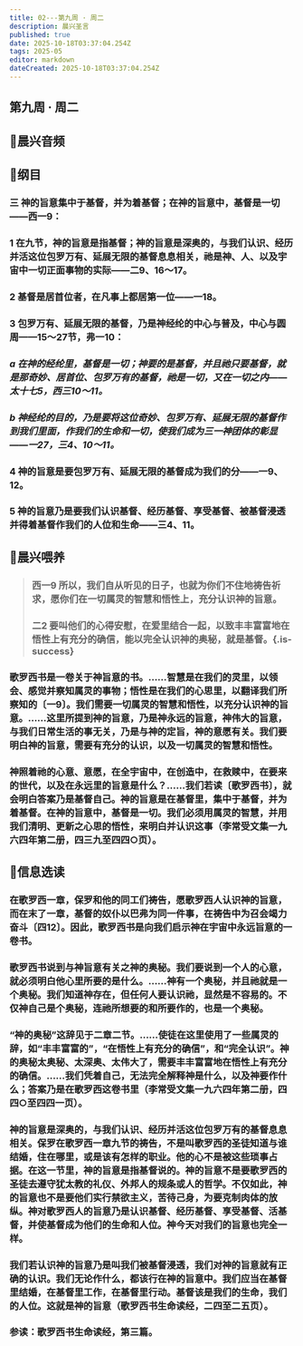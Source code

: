 ```yaml
---
title: 02---第九周 · 周二
description: 晨兴圣言
published: true
date: 2025-10-18T03:37:04.254Z
tags: 2025-05
editor: markdown
dateCreated: 2025-10-18T03:37:04.254Z
---
```


## 第九周 · 周二
## 🎵晨兴音频

## 📖纲目

### 三    神的旨意集中于基督，并为着基督；在神的旨意中，基督是一切——西一9：

### 1    在九节，神的旨意是指基督；神的旨意是深奥的，与我们认识、经历并活这位包罗万有、延展无限的基督息息相关，祂是神、人、以及宇宙中一切正面事物的实际——二9、16～17。

### 2    基督是居首位者，在凡事上都居第一位——一18。

### 3    包罗万有、延展无限的基督，乃是神经纶的中心与普及，中心与圆周——15～27节，弗一10：

### *a    在神的经纶里，基督是一切；神要的是基督，并且祂只要基督，就是那奇妙、居首位、包罗万有的基督，祂是一切，又在一切之内——太十七5，西三10～11。*

### *b    神经纶的目的，乃是要将这位奇妙、包罗万有、延展无限的基督作到我们里面，作我们的生命和一切，使我们成为三一神团体的彰显——一27，三4、10～11。*

### 4    神的旨意是要包罗万有、延展无限的基督成为我们的分——一9、12。

### 5    神的旨意乃是要我们认识基督、经历基督、享受基督、被基督浸透并得着基督作我们的人位和生命——三4、11。

## 📖晨兴喂养

>### 西一9    所以，我们自从听见的日子，也就为你们不住地祷告祈求，愿你们在一切属灵的智慧和悟性上，充分认识神的旨意。
>
>### 二2    要叫他们的心得安慰，在爱里结合一起，以致丰丰富富地在悟性上有充分的确信，能以完全认识神的奥秘，就是基督。{.is-success}

### 歌罗西书是一卷关于神旨意的书。……智慧是在我们的灵里，以领会、感觉并察知属灵的事物；悟性是在我们的心思里，以翻译我们所察知的〔一9〕。我们需要一切属灵的智慧和悟性，以充分认识神的旨意。……这里所提到神的旨意，乃是神永远的旨意，神伟大的旨意，与我们日常生活的事无关，乃是与神的定旨，神的意愿有关。我们要明白神的旨意，需要有充分的认识，以及一切属灵的智慧和悟性。

### 神照着祂的心意、意愿，在全宇宙中，在创造中，在救赎中，在要来的世代，以及在永远里的旨意是什么？……我们若读〔歌罗西书〕，就会明白答案乃是基督自己。神的旨意是在基督里，集中于基督，并为着基督。在神的旨意中，基督是一切。我们必须用属灵的智慧，并用我们清明、更新之心思的悟性，来明白并认识这事（李常受文集一九六四年第二册，四三九至四四○页）。

## 📖信息选读

### 在歌罗西一章，保罗和他的同工们祷告，愿歌罗西人认识神的旨意，而在末了一章，基督的奴仆以巴弗为同一件事，在祷告中为召会竭力奋斗〔四12〕。因此，歌罗西书是向我们启示神在宇宙中永远旨意的一卷书。

### 歌罗西书说到与神旨意有关之神的奥秘。我们要说到一个人的心意，就必须明白他心里所要的是什么。……神有一个奥秘，并且祂就是一个奥秘。我们知道神存在，但任何人要认识祂，显然是不容易的。不仅神自己是个奥秘，连祂所想要的和所要作的，也是一个奥秘。

### “神的奥秘”这辞见于二章二节。……使徒在这里使用了一些属灵的辞，如“丰丰富富的”，“在悟性上有充分的确信”，和“完全认识”。神的奥秘太奥秘、太深奥、太伟大了，需要丰丰富富地在悟性上有充分的确信。……我们凭着自己，无法完全解释神是什么，以及神要作什么；答案乃是在歌罗西这卷书里（李常受文集一九六四年第二册，四四○至四四一页）。

### 神的旨意是深奥的，与我们认识、经历并活这位包罗万有的基督息息相关。保罗在歌罗西一章九节的祷告，不是叫歌罗西的圣徒知道与谁结婚，住在哪里，或是该有怎样的职业。他的心不是被这些琐事占据。在这一节里，神的旨意是指基督说的。神的旨意不是要歌罗西的圣徒去遵守犹太教的礼仪、外邦人的规条或人的哲学。不仅如此，神的旨意也不是要他们实行禁欲主义，苦待己身，为要克制肉体的放纵。神对歌罗西人的旨意乃是认识基督、经历基督、享受基督、活基督，并使基督成为他们的生命和人位。神今天对我们的旨意也完全一样。

### 我们若认识神的旨意乃是叫我们被基督浸透，我们对神的旨意就有正确的认识。我们无论作什么，都该行在神的旨意中。我们应当在基督里结婚，在基督里工作，在基督里行动。基督该是我们的生命，我们的人位。这就是神的旨意（歌罗西书生命读经，二四至二五页）。

### 参读：歌罗西书生命读经，第三篇。
<!-- Google tag (gtag.js) -->
<script async src="https://www.googletagmanager.com/gtag/js?id=G-1P8709Z16T"></script>
<script>
  window.dataLayer = window.dataLayer || [];
  function gtag(){dataLayer.push(arguments);}
  gtag('js', new Date());

  gtag('config', 'G-1P8709Z16T');
</script>